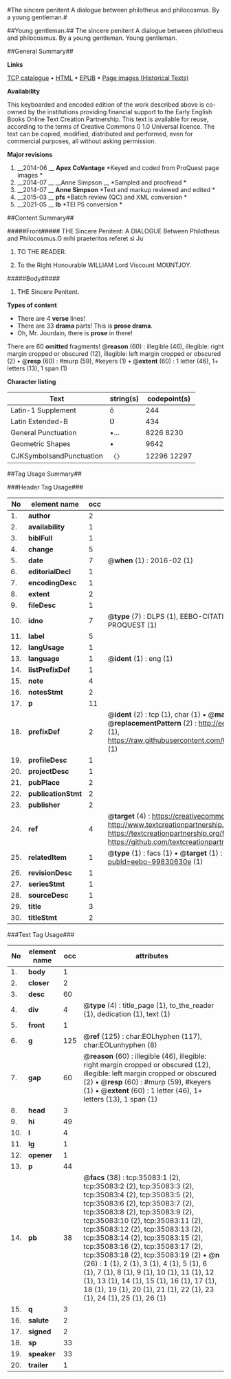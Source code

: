 #The sincere penitent A dialogue between philotheus and philocosmus. By a young gentleman.#

##Young gentleman.##
The sincere penitent A dialogue between philotheus and philocosmus. By a young gentleman.
Young gentleman.

##General Summary##

**Links**

[TCP catalogue](http://www.ota.ox.ac.uk/tcp/)  • 
[HTML](http://tei.it.ox.ac.uk/tcp/Texts-HTML/free/A60/A60279.html)  • 
[EPUB](http://tei.it.ox.ac.uk/tcp/Texts-EPUB/free/A60/A60279.epub) • 
[Page images (Historical Texts)](https://historicaltexts.jisc.ac.uk/eebo-99830630e)

**Availability**

This keyboarded and encoded edition of the work described above is co-owned by the
    institutions providing financial support to the Early English Books Online Text Creation
    Partnership. This text is available for reuse, according to the terms of  Creative Commons 0 1.0 Universal
    licence. The text can be copied, modified, distributed and performed, even for commercial
    purposes, all without asking permission.

**Major revisions**

1. __2014-06 __ __Apex CoVantage__ *Keyed and coded from ProQuest page images *
1. __2014-07 __ __Anne Simpson __ *Sampled and proofread *
1. __2014-07 __ __Anne Simpson__ *Text and markup reviewed and edited *
1. __2015-03 __ __pfs__ *Batch review (QC) and XML conversion *
1. __2021-05 __ __lb__ *TEI P5 conversion *

##Content Summary##

#####Front#####
THE Sincere Penitent: A DIALOGUE Between Philotheus and Philocosmus.O mihi praeteritos referet si Ju
1. TO THE READER.

1. To the Right Honourable WILLIAM Lord Viscount MOƲNTJOY.

#####Body#####

1. THE Sincere Penitent.

**Types of content**

  * There are 4 **verse** lines!
  * There are 33 **drama** parts! This is **prose drama**.
  * Oh, Mr. Jourdain, there is **prose** in there!

There are 60 **omitted** fragments! 
 @__reason__ (60) : illegible (46), illegible: right margin cropped or obscured (12), illegible: left margin cropped or obscured (2)  •  @__resp__ (60) : #murp (59), #keyers (1)  •  @__extent__ (60) : 1 letter (46), 1+ letters (13), 1 span (1)

**Character listing**


|Text|string(s)|codepoint(s)|
|---|---|---|
|Latin-1 Supplement|ô|244|
|Latin Extended-B|Ʋ|434|
|General Punctuation|•…|8226 8230|
|Geometric Shapes|▪|9642|
|CJKSymbolsandPunctuation|〈〉|12296 12297|

##Tag Usage Summary##

###Header Tag Usage###

|No|element name|occ|attributes|
|---|---|---|---|
|1.|__author__|2||
|2.|__availability__|1||
|3.|__biblFull__|1||
|4.|__change__|5||
|5.|__date__|7| @__when__ (1) : 2016-02 (1)|
|6.|__editorialDecl__|1||
|7.|__encodingDesc__|1||
|8.|__extent__|2||
|9.|__fileDesc__|1||
|10.|__idno__|7| @__type__ (7) : DLPS (1), EEBO-CITATION (1), VID (1), EEBO-PROQUEST (1), STC (2), PROQUEST (1)|
|11.|__label__|5||
|12.|__langUsage__|1||
|13.|__language__|1| @__ident__ (1) : eng (1)|
|14.|__listPrefixDef__|1||
|15.|__note__|4||
|16.|__notesStmt__|2||
|17.|__p__|11||
|18.|__prefixDef__|2| @__ident__ (2) : tcp (1), char (1)  •  @__matchPattern__ (2) : ([0-9\-]+):([0-9IVX]+) (1), (.+) (1)  •  @__replacementPattern__ (2) : http://eebo.chadwyck.com/downloadtiff?vid=$1&page=$2 (1), https://raw.githubusercontent.com/textcreationpartnership/Texts/master/tcpchars.xml#$1 (1)|
|19.|__profileDesc__|1||
|20.|__projectDesc__|1||
|21.|__pubPlace__|2||
|22.|__publicationStmt__|2||
|23.|__publisher__|2||
|24.|__ref__|4| @__target__ (4) : https://creativecommons.org/publicdomain/zero/1.0/ (1), http://www.textcreationpartnership.org/docs/. (1), https://textcreationpartnership.org/faq/#faq05 (1), https://github.com/textcreationpartnership (1)|
|25.|__relatedItem__|1| @__type__ (1) : facs (1)  •  @__target__ (1) : https://data.historicaltexts.jisc.ac.uk/view?pubId=eebo-99830630e (1)|
|26.|__revisionDesc__|1||
|27.|__seriesStmt__|1||
|28.|__sourceDesc__|1||
|29.|__title__|3||
|30.|__titleStmt__|2||


###Text Tag Usage###

|No|element name|occ|attributes|
|---|---|---|---|
|1.|__body__|1||
|2.|__closer__|2||
|3.|__desc__|60||
|4.|__div__|4| @__type__ (4) : title_page (1), to_the_reader (1), dedication (1), text (1)|
|5.|__front__|1||
|6.|__g__|125| @__ref__ (125) : char:EOLhyphen (117), char:EOLunhyphen (8)|
|7.|__gap__|60| @__reason__ (60) : illegible (46), illegible: right margin cropped or obscured (12), illegible: left margin cropped or obscured (2)  •  @__resp__ (60) : #murp (59), #keyers (1)  •  @__extent__ (60) : 1 letter (46), 1+ letters (13), 1 span (1)|
|8.|__head__|3||
|9.|__hi__|49||
|10.|__l__|4||
|11.|__lg__|1||
|12.|__opener__|1||
|13.|__p__|44||
|14.|__pb__|38| @__facs__ (38) : tcp:35083:1 (2), tcp:35083:2 (2), tcp:35083:3 (2), tcp:35083:4 (2), tcp:35083:5 (2), tcp:35083:6 (2), tcp:35083:7 (2), tcp:35083:8 (2), tcp:35083:9 (2), tcp:35083:10 (2), tcp:35083:11 (2), tcp:35083:12 (2), tcp:35083:13 (2), tcp:35083:14 (2), tcp:35083:15 (2), tcp:35083:16 (2), tcp:35083:17 (2), tcp:35083:18 (2), tcp:35083:19 (2)  •  @__n__ (26) : 1 (1), 2 (1), 3 (1), 4 (1), 5 (1), 6 (1), 7 (1), 8 (1), 9 (1), 10 (1), 11 (1), 12 (1), 13 (1), 14 (1), 15 (1), 16 (1), 17 (1), 18 (1), 19 (1), 20 (1), 21 (1), 22 (1), 23 (1), 24 (1), 25 (1), 26 (1)|
|15.|__q__|3||
|16.|__salute__|2||
|17.|__signed__|2||
|18.|__sp__|33||
|19.|__speaker__|33||
|20.|__trailer__|1||
